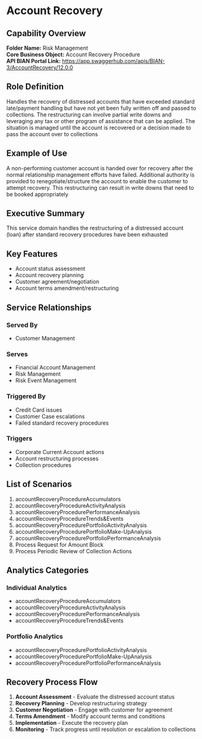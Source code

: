 # Account Recovery

## Capability Overview
**Folder Name:** Risk Management  
**Core Business Object:** Account Recovery Procedure  
**API BIAN Portal Link:** https://app.swaggerhub.com/apis/BIAN-3/AccountRecovery/12.0.0

## Role Definition
Handles the recovery of distressed accounts that have exceeded standard late/payment handling but have not yet been fully written off and passed to collections. The restructuring can involve partial write downs and leveraging any tax or other program of assistance that can be applied. The situation is managed until the account is recovered or a decision made to pass the account over to collections

## Example of Use
A non-performing customer account is handed over for recovery after the normal relationship management efforts have failed. Additional authority is provided to renegotiate/structure the account to enable the customer to attempt recovery. This restructuring can result in write downs that need to be booked appropriately

## Executive Summary
This service domain handles the restructuring of a distressed account (loan) after standard recovery procedures have been exhausted

## Key Features
- Account status assessment
- Account recovery planning
- Customer agreement/negotiation
- Account terms amendment/restructuring

## Service Relationships

### Served By
- Customer Management

### Serves
- Financial Account Management
- Risk Management
- Risk Event Management

### Triggered By
- Credit Card issues
- Customer Case escalations
- Failed standard recovery procedures

### Triggers
- Corporate Current Account actions
- Account restructuring processes
- Collection procedures

## List of Scenarios
1. accountRecoveryProcedureAccumulators
2. accountRecoveryProcedureActivityAnalysis
3. accountRecoveryProcedurePerformanceAnalysis
4. accountRecoveryProcedureTrends&Events
5. accountRecoveryProcedurePortfolioActivityAnalysis
6. accountRecoveryProcedurePortfolioMake-UpAnalysis
7. accountRecoveryProcedurePortfolioPerformanceAnalysis
8. Process Request for Amount Block
9. Process Periodic Review of Collection Actions

## Analytics Categories

### Individual Analytics
- accountRecoveryProcedureAccumulators
- accountRecoveryProcedureActivityAnalysis
- accountRecoveryProcedurePerformanceAnalysis
- accountRecoveryProcedureTrends&Events

### Portfolio Analytics
- accountRecoveryProcedurePortfolioActivityAnalysis
- accountRecoveryProcedurePortfolioMake-UpAnalysis
- accountRecoveryProcedurePortfolioPerformanceAnalysis

## Recovery Process Flow
1. **Account Assessment** - Evaluate the distressed account status
2. **Recovery Planning** - Develop restructuring strategy
3. **Customer Negotiation** - Engage with customer for agreement
4. **Terms Amendment** - Modify account terms and conditions
5. **Implementation** - Execute the recovery plan
6. **Monitoring** - Track progress until resolution or escalation to collections